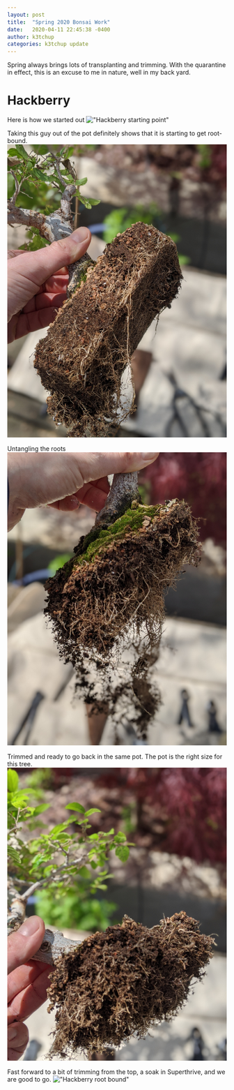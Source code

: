 ```yaml
---
layout: post
title:  "Spring 2020 Bonsai Work"
date:   2020-04-11 22:45:38 -0400
author: k3tchup
categories: k3tchup update
---
```


Spring always brings lots of transplanting and trimming.   With the quarantine in effect, this is an excuse to me in nature, well in my back yard.

# Hackberry

Here is how we started out
!["Hackberry starting point"](/images/20200411/hackberry_start.jpg)

Taking this guy out of the pot definitely shows that it is starting to get root-bound.
!["Hackberry root bound"](/images/20200411/hackberry_root.jpg)

Untangling the roots
!["Hackberry root bound"](/images/20200411/hackberry_root2.jpg)

Trimmed and ready to go back in the same pot.   The pot is the right size for this tree.
!["Hackberry root bound"](/images/20200411/hackberry_root_trimmed.jpg)

Fast forward to a bit of trimming from the top, a soak in Superthrive, and we are good to go.
!["Hackberry root bound"](/images/20200411/hackberry_finish.jpg)